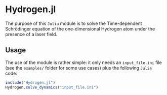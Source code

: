 # Hydrogen.jl

The purpose of this `Julia` module is to solve the Time-dependent Schrödinger equation of the one-dimensional Hydrogen atom under the presence of a laser field.

## Usage

The use of the module is rather simple: it only needs an `input_file.ini` file (see the `examples/` folder for some use cases) plus the following `Julia` code:

```julia
include("Hydrogen.jl")
Hydrogen.solve_dynamics("input_file.ini")

